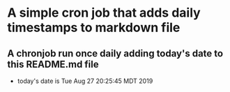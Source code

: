 A simple cron job that adds daily timestamps to markdown file
============================================================
## A chronjob run once daily adding today's date to this README.md file
* today's date is Tue Aug 27 20:25:45 MDT 2019
